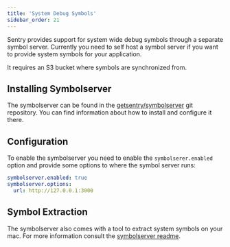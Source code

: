 ```yaml
---
title: 'System Debug Symbols'
sidebar_order: 21
---
```


Sentry provides support for system wide debug symbols through a separate symbol server. Currently you need to self host a symbol server if you want to provide system symbols for your application.

It requires an S3 bucket where symbols are synchronized from.

## Installing Symbolserver

The symbolserver can be found in the [getsentry/symbolserver](https://github.com/getsentry/symbolserver) git repository. You can find information about how to install and configure it there.

## Configuration

To enable the symbolserver you need to enable the `symbolserer.enabled` option and provide some options to where the symbol server runs:

```yaml
symbolserver.enabled: true
symbolserver.options:
  url: http://127.0.0.1:3000
```

## Symbol Extraction

The symbolserver also comes with a tool to extract system symbols on your mac. For more information consult the [symbolserver readme](https://github.com/getsentry/symbolserver).
